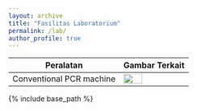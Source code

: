 ```yaml
---
layout: archive
title: "Fasilitas Laboratorium"
permalink: /lab/
author_profile: true
---
```


| Peralatan | Gambar Terkait |
| --------- | -------------- |
| Conventional PCR machine | <img src = "https://nndraha.github.io/nodali.github.io/images/poster_TA.png" width = "55%"> |

{% include base_path %}


